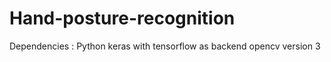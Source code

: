 # Hand-posture-recognition

Dependencies :
  Python
  keras with tensorflow as backend
  opencv version 3
  
